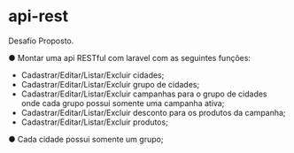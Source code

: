 # api-rest

Desafio Proposto.


● Montar uma api RESTful com laravel com as seguintes funções:

- Cadastrar/Editar/Listar/Excluir cidades;
- Cadastrar/Editar/Listar/Excluir grupo de cidades;
- Cadastrar/Editar/Listar/Excluir campanhas para o grupo de cidades onde cada grupo possui somente uma campanha ativa;
- Cadastrar/Editar/Listar/Excluir desconto para os produtos da campanha;
- Cadastrar/Editar/Listar/Excluir produtos;


● Cada cidade possui somente um grupo;